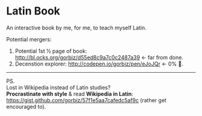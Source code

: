 # Latin Book
An interactive book by me, for me, to teach myself Latin.

Potential mergers:
 1. Potential 1st ½ page of book: http://bl.ocks.org/gorbiz/d55ed8c9a7c0c2487a39 ← far from done.
 2. Decenstion explorer: http://codepen.io/gorbiz/pen/eJoJQr ← 0% :art:.


----

PS.  
Lost in Wikipedia instead of Latin studies?  
**Procrastinate with style** & read **Wikipedia in Latin**: https://gist.github.com/gorbiz/57f1e5aa7cafedc5af9c (rather get encouraged to).
